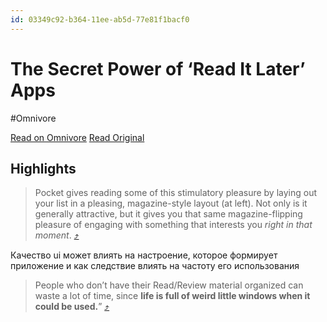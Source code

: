 ```yaml
---
id: 03349c92-b364-11ee-ab5d-77e81f1bacf0
---
```


# The Secret Power of ‘Read It Later’ Apps
#Omnivore

[Read on Omnivore](https://omnivore.app/me/the-secret-power-of-read-it-later-apps)
[Read Original](https://fortelabs.co/blog/the-secret-power-of-read-it-later-apps)

## Highlights

> Pocket gives reading some of this stimulatory pleasure by laying out your list in a pleasing, magazine-style layout (at left). Not only is it generally attractive, but it gives you that same magazine-flipping pleasure of engaging with something that interests you _right in that moment_. [⤴️](https://omnivore.app/me/the-secret-power-of-read-it-later-apps#9ce2480c-7835-4499-844f-e369baa2d685)  

Качество ui может влиять на настроение, которое формирует приложение и как следствие влиять на частоту его использования 

> People who don’t have their Read/Review material organized can waste a lot of time, since **life is full of weird little windows when it could be used.**” [⤴️](https://omnivore.app/me/the-secret-power-of-read-it-later-apps#54401065-23e3-497f-8738-93ab1140b8c2)  

